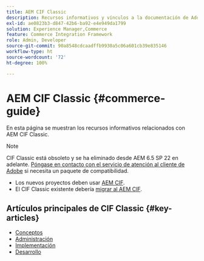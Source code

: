 ```yaml
---
title: AEM CIF Classic
description: Recursos informativos y vínculos a la documentación de Adobe Experience Manager CIF Classic.
exl-id: ae0823b3-d847-42b6-ba92-e4e949da1799
solution: Experience Manager,Commerce
feature: Commerce Integration Framework
role: Admin, Developer
source-git-commit: 90a8548cdcaadffb9930a5c06a601cb39e835146
workflow-type: ht
source-wordcount: '72'
ht-degree: 100%

---
```



# AEM CIF Classic {#commerce-guide}

En esta página se muestran los recursos informativos relacionados con AEM CIF Classic.

>[!NOTE]
>
>CIF Classic está obsoleto y se ha eliminado desde AEM 6.5 SP 22 en adelante.  [Póngase en contacto con el servicio de atención al cliente de Adobe](https://experienceleague.adobe.com/es/home?support-solution=General#support) si necesita un paquete de compatibilidad.
>
>* Los nuevos proyectos deben usar [AEM CIF](/help/commerce/cif/introduction.md).
>* El CIF Classic existente debería [migrar al AEM CIF](/help/commerce/cif/migration.md).

## Artículos principales de CIF Classic {#key-articles}

* [Conceptos ](administering/concepts.md)
* [Administración ](administering/generic.md)
* [Implementación](deploying/ecommerce.md)
* [Desarrollo](developing/ecommerce.md)
